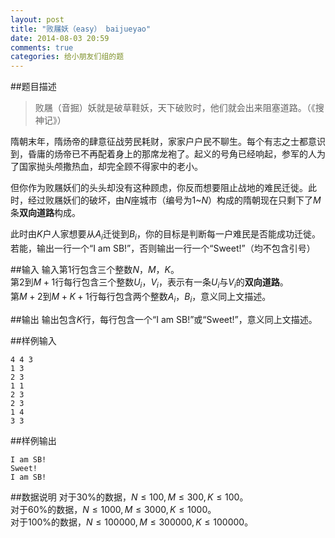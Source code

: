 ```yaml
---
layout: post
title: "败屩妖（easy） baijueyao"
date: 2014-08-03 20:59
comments: true
categories: 给小朋友们组的题
---
```


##题目描述

> 败屩（音掘）妖就是破草鞋妖，天下破败时，他们就会出来阻塞道路。（《搜神记》）

隋朝末年，隋炀帝的肆意征战劳民耗财，家家户户民不聊生。每个有志之士都意识到，昏庸的炀帝已不再配着身上的那席龙袍了。起义的号角已经响起，参军的人为了国家抛头颅撒热血，却完全顾不得家中的老小。

但你作为败屩妖们的头头却没有这种顾虑，你反而想要阻止战地的难民迁徙。此时，经过败屩妖们的破坏，由$N$座城市（编号为$1$~$N$）构成的隋朝现在只剩下了$M$条**双向道路**构成。

此时由$K$户人家想要从$A_i$迁徙到$B_i$，你的目标是判断每一户难民是否能成功迁徙。若能，输出一行一个“I am SB!”，否则输出一行一个“Sweet!”（均不包含引号）

##输入
输入第$1$行包含三个整数$N$，$M$，$K$。<br />
第$2$到$M+1$行每行包含三个整数$U_i$，$V_i$，表示有一条$U_i$与$V_i$的**双向道路**。<br />
第$M+2$到$M+K+1$行每行包含两个整数$A_i$，$B_i$，意义同上文描述。

##输出
输出包含$K$行，每行包含一个“I am SB!”或“Sweet!”，意义同上文描述。

##样例输入

	4 4 3
	1 3
	2 3
	1 1
	2 3
	2 3
	1 4
	3 3

##样例输出

	I am SB!
	Sweet!
	I am SB!

##数据说明
对于$30\%$的数据，$N\leq 100, M\leq 300, K\leq 100。$<br />
对于$60\%$的数据，$N\leq 1000, M\leq 3000, K\leq 1000。$<br />
对于$100\%$的数据，$N\leq 100000, M\leq 300000, K\leq 100000。$
